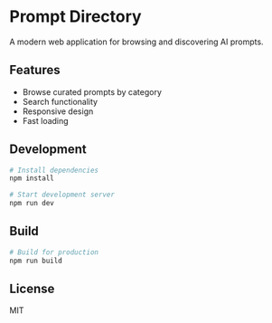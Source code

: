 # Prompt Directory

A modern web application for browsing and discovering AI prompts.

## Features

- Browse curated prompts by category
- Search functionality
- Responsive design
- Fast loading

## Development

```bash
# Install dependencies
npm install

# Start development server
npm run dev
```

## Build

```bash
# Build for production
npm run build
```

## License

MIT
